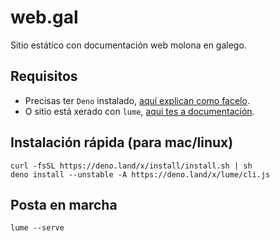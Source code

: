# web.gal

Sitio estático con documentación web molona en galego.

## Requisitos

- Precisas ter `Deno` instalado, [aquí explican como facelo](https://deno.land/#installation).
- O sitio está xerado con `lume`, [aqui tes a documentación](https://lumeland.github.io/).

## Instalación rápida (para mac/linux)

```
curl -fsSL https://deno.land/x/install/install.sh | sh
deno install --unstable -A https://deno.land/x/lume/cli.js
```

## Posta en marcha

```
lume --serve
```
